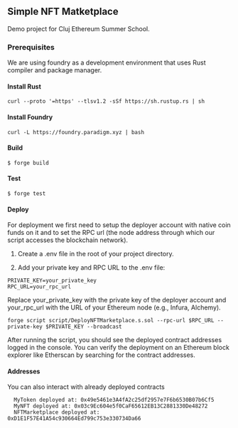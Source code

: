 ## Simple NFT Matketplace
Demo project for Cluj Ethereum Summer School.

### Prerequisites
We are using foundry as a development environment that uses Rust compiler and package manager.

#### Install Rust
```
curl --proto '=https' --tlsv1.2 -sSf https://sh.rustup.rs | sh
```

#### Install Foundry
```
curl -L https://foundry.paradigm.xyz | bash
```

#### Build

```shell
$ forge build
```

#### Test

```shell
$ forge test
```

#### Deploy

For deployment we first need to setup the deployer account with native coin funds on it and to set the RPC url (the node address through which our script accesses the blockchain network).

1. Create a .env file in the root of your project directory.

2. Add your private key and RPC URL to the .env file:
```
PRIVATE_KEY=your_private_key
RPC_URL=your_rpc_url
```

Replace your_private_key with the private key of the deployer account and your_rpc_url with the URL of your Ethereum node (e.g., Infura, Alchemy).

```shell
forge script script/DeployNFTMarketplace.s.sol --rpc-url $RPC_URL --private-key $PRIVATE_KEY --broadcast
```

After running the script, you should see the deployed contract addresses logged in the console. You can verify the deployment on an Ethereum block explorer like Etherscan by searching for the contract addresses.

#### Addresses
You can also interact with already deployed contracts

```
  MyToken deployed at: 0x49e5461e3A4fA2c25df2957e7F6b6530B07b6Cf5
  MyNFT deployed at: 0x03c9Ec604e5f0CaF65612EB13C2881330De48272
  NFTMarketplace deployed at: 0xD1E1F57E41A54c930664Ed799c753e330734Da66
```
